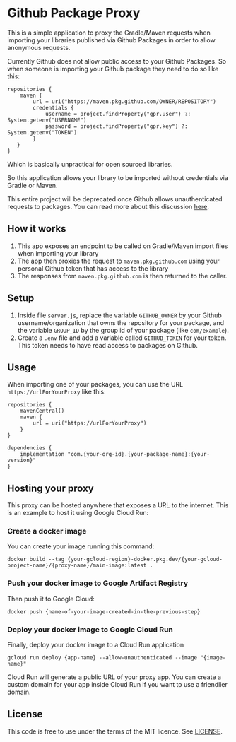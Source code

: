 # Github Package Proxy

This is a simple application to proxy the Gradle/Maven requests when importing your libraries published via Github Packages in order to allow anonymous requests.

Currently Github does not allow public access to your Github Packages. So when someone is importing your Github package they need to do so like this:

```
repositories {
    maven {
        url = uri("https://maven.pkg.github.com/OWNER/REPOSITORY")
        credentials {
            username = project.findProperty("gpr.user") ?: System.getenv("USERNAME")
            password = project.findProperty("gpr.key") ?: System.getenv("TOKEN")
        }
   }
}
```

Which is basically unpractical for open sourced libraries.

So this application allows your library to be imported without credentials via Gradle or Maven. 

This entire project will be deprecated once Github allows unauthenticated requests to packages.
You can read more about this discussion [here](https://github.com/orgs/community/discussions/26634).

## How it works

1. This app exposes an endpoint to be called on Gradle/Maven import files when importing your library
2. The app then proxies the request to `maven.pkg.github.com` using your personal Github token that has access to the library
3. The responses from `maven.pkg.github.com` is then returned to the caller.

## Setup

1. Inside file `server.js`, replace the variable `GITHUB_OWNER` by your Github username/organization that owns the repository for your package, and the variable `GROUP_ID` by the group id of your package (like `com/example`).
2. Create a `.env` file and add a variable called `GITHUB_TOKEN` for your token. This token needs to have read access to packages on Github.

## Usage

When importing one of your packages, you can use the URL `https://urlForYourProxy` like this:

```
repositories {
    mavenCentral()
    maven {
        url = uri("https://urlForYourProxy")
    }
}
```

```
dependencies {
    implementation "com.{your-org-id}.{your-package-name}:{your-version}"
}
```

## Hosting your proxy

This proxy can be hosted anywhere that exposes a URL to the internet. This is an example to host it using Google Cloud Run:

### Create a docker image

You can create your image running this command:

```
docker build --tag {your-gcloud-region}-docker.pkg.dev/{your-gcloud-project-name}/{proxy-name}/main-image:latest .
```

### Push your docker image to Google Artifact Registry

Then push it to Google Cloud:
```
docker push {name-of-your-image-created-in-the-previous-step}
```

### Deploy your docker image to Google Cloud Run

Finally, deploy your docker image to a Cloud Run application
```
gcloud run deploy {app-name} --allow-unauthenticated --image "{image-name}"
```

Cloud Run will generate a public URL of your proxy app. You can create a custom domain for your app inside Cloud Run if you want to use a friendlier domain.

## License

This code is free to use under the terms of the MIT licence. See [LICENSE](https://github.com/thiagobarbosa/github-package-proxy/blob/main/LICENSE).
